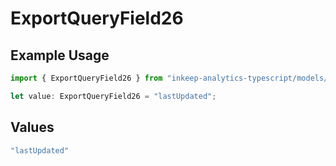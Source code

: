 # ExportQueryField26

## Example Usage

```typescript
import { ExportQueryField26 } from "inkeep-analytics-typescript/models/operations";

let value: ExportQueryField26 = "lastUpdated";
```

## Values

```typescript
"lastUpdated"
```